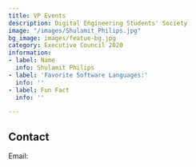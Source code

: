 ```yaml
---
title: VP Events
description: Digital Engineering Students' Society
image: "/images/Shulamit_Philips.jpg"
bg_image: images/featue-bg.jpg
category: Executive Council 2020
information:
- label: Name
  info: Shulamit Philips
- label: 'Favorite Software Languages:'
  info: ''
- label: Fun Fact
  info: ''

---
```

## Contact

Email: